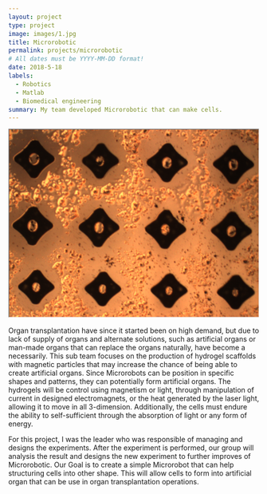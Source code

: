 ```yaml
---
layout: project
type: project
image: images/1.jpg
title: Microrobotic
permalink: projects/microrobotic
# All dates must be YYYY-MM-DD format!
date: 2018-5-18
labels:
  - Robotics
  - Matlab
  - Biomedical engineering
summary: My team developed Microrobotic that can make cells.
---
```


  <img class="ui medium right floated rounded image" src="../images/2.jpg">

Organ transplantation have since it started been on high demand, but due to lack of supply of organs and alternate solutions, such as artificial organs or man-made organs that can replace the organs naturally, have become a necessarily. This sub team focuses on the production of hydrogel scaffolds with magnetic particles that may increase the chance of being able to create artificial organs. Since Microrobots can be position in specific shapes and patterns, they can potentially form artificial organs. The hydrogels will be control using magnetism or light, through manipulation of current in designed electromagnets, or the heat generated by the laser light, allowing it to move in all 3-dimension. Additionally, the cells must endure the ability to self-sufficient through the absorption of light or any form of energy. 

For this project, I was the leader who was responsible of managing and designs the experiments. After the experiment is performed, our group will analysis the result and designs the new experiment to further improves of Microrobotic. Our Goal is to create a simple Microrobot that can help structuring cells into other shape. This will allow cells to form into artificial organ that can be use in organ transplantation operations. 


